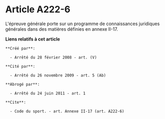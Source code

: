 # Article A222-6

L'épreuve générale porte sur un programme de connaissances juridiques générales dans des matières définies en annexe II-17.

**Liens relatifs à cet article**

	**Créé par**:

	  - Arrêté du 28 février 2008 - art. (V)

	**Cité par**:

	  - Arrêté du 26 novembre 2009 - art. 5 (Ab)

	**Abrogé par**:

	  - Arrêté du 24 juin 2011 - art. 1

	**Cite**:

	  - Code du sport. - art. Annexe II-17 (art. A222-6)
